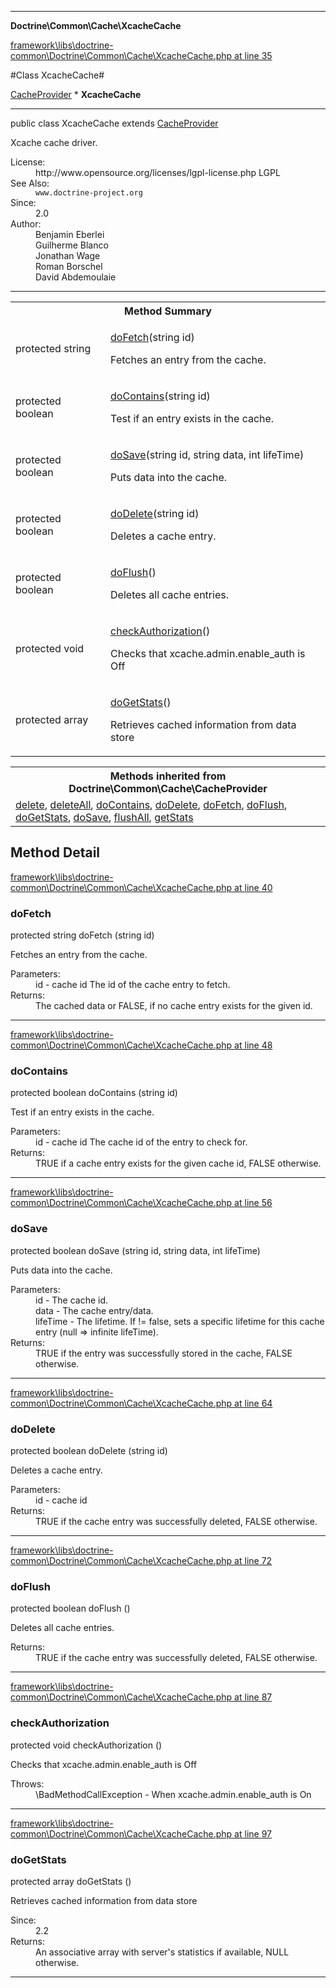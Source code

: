 

- - -

**Doctrine\Common\Cache\XcacheCache**


<a href="https://github.com/JeyDotC/Hirudo/blob/master/framework/libs/doctrine-common/Doctrine/Common/Cache/XcacheCache.php#L35" >framework\libs\doctrine-common\Doctrine\Common\Cache\XcacheCache.php at line 35</a>

#Class XcacheCache#

<a href="">CacheProvider</a>
    * **XcacheCache**




- - -

<p class="signature"><span class='k'>public  class</span> <span class='nx'>XcacheCache</span>
extends <a href="">CacheProvider</a>

</p>

<div class="comment" id="overview_description"><p>Xcache cache driver.</p></div>

<dl>
<dt>License:</dt>
<dd>http://www.opensource.org/licenses/lgpl-license.php LGPL</dd>
<dt>See Also:</dt>
<dd><code>www.doctrine-project.org</code></dd>
<dt>Since:</dt>
<dd>2.0</dd>
<dt>Author:</dt>
<dd>Benjamin Eberlei <kontakt@beberlei.de></dd>
<dd>Guilherme Blanco <guilhermeblanco@hotmail.com></dd>
<dd>Jonathan Wage <jonwage@gmail.com></dd>
<dd>Roman Borschel <roman@code-factory.org></dd>
<dd>David Abdemoulaie <dave@hobodave.com></dd>
</dl>


- - -

<table id="summary_method">
<tr><th colspan="2">Method Summary</th></tr>
<tr>
<td><span class='k'>protected </span> <span class='nx'>string</span></td>
<td class="description"><p class="name"><a href="#dofetch">doFetch</a>(string id)</p><p class="description">Fetches an entry from the cache.</p></td>
</tr>
<tr>
<td><span class='k'>protected </span> <span class='nx'>boolean</span></td>
<td class="description"><p class="name"><a href="#docontains">doContains</a>(string id)</p><p class="description">Test if an entry exists in the cache.</p></td>
</tr>
<tr>
<td><span class='k'>protected </span> <span class='nx'>boolean</span></td>
<td class="description"><p class="name"><a href="#dosave">doSave</a>(string id, string data, int lifeTime)</p><p class="description">Puts data into the cache.</p></td>
</tr>
<tr>
<td><span class='k'>protected </span> <span class='nx'>boolean</span></td>
<td class="description"><p class="name"><a href="#dodelete">doDelete</a>(string id)</p><p class="description">Deletes a cache entry.</p></td>
</tr>
<tr>
<td><span class='k'>protected </span> <span class='nx'>boolean</span></td>
<td class="description"><p class="name"><a href="#doflush">doFlush</a>()</p><p class="description">Deletes all cache entries.</p></td>
</tr>
<tr>
<td><span class='k'>protected </span> <span class='nx'>void</span></td>
<td class="description"><p class="name"><a href="#checkauthorization">checkAuthorization</a>()</p><p class="description">Checks that xcache.admin.enable_auth is Off</p></td>
</tr>
<tr>
<td><span class='k'>protected </span> <span class='nx'>array</span></td>
<td class="description"><p class="name"><a href="#dogetstats">doGetStats</a>()</p><p class="description">Retrieves cached information from data store</p></td>
</tr>
</table>

<table class="inherit">
<tr><th colspan="2">Methods inherited from Doctrine\Common\Cache\CacheProvider</th></tr>
<tr><td><a href="">delete</a>, <a href="">deleteAll</a>, <a href="">doContains</a>, <a href="">doDelete</a>, <a href="">doFetch</a>, <a href="">doFlush</a>, <a href="">doGetStats</a>, <a href="">doSave</a>, <a href="">flushAll</a>, <a href="">getStats</a></td></tr></table>

<h2 id="detail_method">Method Detail</h2>

<a href="https://github.com/JeyDotC/Hirudo/blob/master/framework/libs/doctrine-common/Doctrine/Common/Cache/XcacheCache.php#L40" >framework\libs\doctrine-common\Doctrine\Common\Cache\XcacheCache.php at line 40</a>

<h3 id="doFetch()">doFetch</h3>
<span class='k'>protected </span> <span class='nx'>string</span> <span class='nf'>doFetch</span> (string id)

<div class="details">
<p>Fetches an entry from the cache.</p><dl>
<dt>Parameters:</dt>
<dd>id - cache id The id of the cache entry to fetch.</dd>
<dt>Returns:</dt>
<dd>The cached data or FALSE, if no cache entry exists for the given id.</dd>
</dl>

</div>

- - -


<a href="https://github.com/JeyDotC/Hirudo/blob/master/framework/libs/doctrine-common/Doctrine/Common/Cache/XcacheCache.php#L48" >framework\libs\doctrine-common\Doctrine\Common\Cache\XcacheCache.php at line 48</a>

<h3 id="doContains()">doContains</h3>
<span class='k'>protected </span> <span class='nx'>boolean</span> <span class='nf'>doContains</span> (string id)

<div class="details">
<p>Test if an entry exists in the cache.</p><dl>
<dt>Parameters:</dt>
<dd>id - cache id The cache id of the entry to check for.</dd>
<dt>Returns:</dt>
<dd>TRUE if a cache entry exists for the given cache id, FALSE otherwise.</dd>
</dl>

</div>

- - -


<a href="https://github.com/JeyDotC/Hirudo/blob/master/framework/libs/doctrine-common/Doctrine/Common/Cache/XcacheCache.php#L56" >framework\libs\doctrine-common\Doctrine\Common\Cache\XcacheCache.php at line 56</a>

<h3 id="doSave()">doSave</h3>
<span class='k'>protected </span> <span class='nx'>boolean</span> <span class='nf'>doSave</span> (string id, string data, int lifeTime)

<div class="details">
<p>Puts data into the cache.</p><dl>
<dt>Parameters:</dt>
<dd>id - The cache id.</dd>
<dd>data - The cache entry/data.</dd>
<dd>lifeTime - The lifetime. If != false, sets a specific lifetime for this cache entry (null => infinite lifeTime).</dd>
<dt>Returns:</dt>
<dd>TRUE if the entry was successfully stored in the cache, FALSE otherwise.</dd>
</dl>

</div>

- - -


<a href="https://github.com/JeyDotC/Hirudo/blob/master/framework/libs/doctrine-common/Doctrine/Common/Cache/XcacheCache.php#L64" >framework\libs\doctrine-common\Doctrine\Common\Cache\XcacheCache.php at line 64</a>

<h3 id="doDelete()">doDelete</h3>
<span class='k'>protected </span> <span class='nx'>boolean</span> <span class='nf'>doDelete</span> (string id)

<div class="details">
<p>Deletes a cache entry.</p><dl>
<dt>Parameters:</dt>
<dd>id - cache id</dd>
<dt>Returns:</dt>
<dd>TRUE if the cache entry was successfully deleted, FALSE otherwise.</dd>
</dl>

</div>

- - -


<a href="https://github.com/JeyDotC/Hirudo/blob/master/framework/libs/doctrine-common/Doctrine/Common/Cache/XcacheCache.php#L72" >framework\libs\doctrine-common\Doctrine\Common\Cache\XcacheCache.php at line 72</a>

<h3 id="doFlush()">doFlush</h3>
<span class='k'>protected </span> <span class='nx'>boolean</span> <span class='nf'>doFlush</span> ()

<div class="details">
<p>Deletes all cache entries.</p><dl>
<dt>Returns:</dt>
<dd>TRUE if the cache entry was successfully deleted, FALSE otherwise.</dd>
</dl>

</div>

- - -


<a href="https://github.com/JeyDotC/Hirudo/blob/master/framework/libs/doctrine-common/Doctrine/Common/Cache/XcacheCache.php#L87" >framework\libs\doctrine-common\Doctrine\Common\Cache\XcacheCache.php at line 87</a>

<h3 id="checkAuthorization()">checkAuthorization</h3>
<span class='k'>protected </span> <span class='nx'>void</span> <span class='nf'>checkAuthorization</span> ()

<div class="details">
<p>Checks that xcache.admin.enable_auth is Off</p><dl>
<dt>Throws:</dt>
<dd>\BadMethodCallException - When xcache.admin.enable_auth is On</dd>
</dl>

</div>

- - -


<a href="https://github.com/JeyDotC/Hirudo/blob/master/framework/libs/doctrine-common/Doctrine/Common/Cache/XcacheCache.php#L97" >framework\libs\doctrine-common\Doctrine\Common\Cache\XcacheCache.php at line 97</a>

<h3 id="doGetStats()">doGetStats</h3>
<span class='k'>protected </span> <span class='nx'>array</span> <span class='nf'>doGetStats</span> ()

<div class="details">
<p>Retrieves cached information from data store</p><dl>
<dt>Since:</dt>
<dd>2.2</dd>
<dt>Returns:</dt>
<dd>An associative array with server's statistics if available, NULL otherwise.</dd>
</dl>

</div>

- - -

